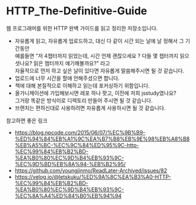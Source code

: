 # HTTP_The-Definitive-Guide
웹 프로그래머를 위한 HTTP 완벽 가이드를 읽고 정리한 저장소입니다.


- 자유롭게 읽고, 자유롭게 업로드하고, 대신 다 같이 시간 되는 날에 날 정해서 그 기간동안 <br>
예를들면 "저 4챕터까지 읽었는데, 시간 언제 괜찮으세요 ? 다들 몇 챕터까지 읽으셧나요? 읽은 챕터까지 얘기해볼까요?" 라고
<br> 자율적으로 먼저 하고 싶은 날이 있다면 자유롭게 말씀해주시면 될 것 같습니다.
- 업로드에 너무 시간을 할애 안해주셨으면 합니다.
- 책에 대해 본질적으로 이해하고 읽는데 포커싱하기 위함입니다.
- 올가니제이션에 가입해보시면 레포 하나 팟고, 이전에 저희 jsstudy였나요?<br>
그거랑 똑같은 방식이로 디렉토리 만들어 주시면 될 것 같습니다.
- 브랜치는 편하신대로 사용하려면 자유롭게 사용하시면 될 것 같습니다.


참고하면 좋은 링크
- https://blog.npcode.com/2015/06/07/%EC%9B%B9-%ED%94%84%EB%A1%9C%EA%B7%B8%EB%9E%98%EB%A8%B8%EB%A5%BC-%EC%9C%84%ED%95%9C-http-%EC%99%84%EB%B2%BD-%EA%B0%80%EC%9D%B4%EB%93%9C-%EC%9D%BD%EB%8A%94-%EB%B2%95/
- https://github.com/youngjinmo/ReadLater-Archived/issues/82
- https://velog.io/@letskuku/%ED%9A%8C%EA%B3%A0-HTTP-%EC%99%84%EB%B2%BD-%EA%B0%80%EC%9D%B4%EB%93%9C-%EC%8A%A4%ED%84%B0%EB%94%94
